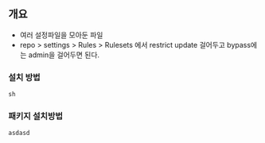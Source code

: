 ## 개요 

- 여러 설정파일을 모아둔 파일 
- repo > settings > Rules > Rulesets 에서 restrict update 걸어두고 bypass에는 admin을 걸어두면 된다.  

### 설치 방법 

```nix os 
sh   
```


### 패키지 설치방법 

```
asdasd
```
